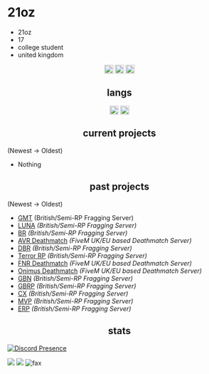 <h1>21oz</h1>

- 21oz
- 17
- college student
- united kingdom

<p align="center">
<a href="https://twitter.com/barnsyuk_" target="blank"><img align="center" src="https://cdn.jsdelivr.net/npm/simple-icons@3.0.1/icons/twitter.svg" alt="twitter" height="20" width="20" /></a>
 <a href="https://twitch.tv/barnsyuk/" target="blank"><img align="center" src="https://cdn.jsdelivr.net/npm/simple-icons@3.0.1/icons/twitch.svg" alt="twitch" height="20" width="20" /></a>
<a href="https://www.youtube.com/@barnsy/" target="blank"><img align="center" src="https://cdn.jsdelivr.net/npm/simple-icons@3.0.1/icons/youtube.svg" alt="youtube" height="20" width="20" /></a>
</p>

<h2 align="center">langs</h2>

<p align="center">
<img align="center" src="https://cdn.jsdelivr.net/npm/simple-icons@3.0.1/icons/lua.svg" alt="lua" height="20" width="20" />
<img align="center" src="https://cdn.jsdelivr.net/npm/simple-icons@3.0.1/icons/node-dot-js.svg" alt="nodejs" height="20" width="20" />
</p>


<h2 align="center">current projects</h2>

(Newest -> Oldest)
- Nothing

<h2 align="center">past projects</h2>

(Newest -> Oldest)
- [GMT](https://discord.gg/gmt) (British/Semi-RP Fragging Server)
- [LUNA](discord.gg/lunarp) *(British/Semi-RP Fragging Server)*
- [BR](discord.gg/brstudios) *(British/Semi-RP Fragging Server)*
- [AVR Deathmatch](discord.gg/avr) *(FiveM UK/EU based Deathmatch Server)*
- [DBR](https://discord.gg/dbruk) *(British/Semi-RP Fragging Server)*
- [Terror RP](dsc.gg/terrorp) *(British/Semi-RP Fragging Server)*
- [FNR Deathmatch](discord.gg/FNRDM) *(FiveM UK/EU based Deathmatch Server)*
- [Onimus Deathmatch](discord.gg/Onimus) *(FiveM UK/EU based Deathmatch Server)*
- [GBN](discord.io/GBNUK) *(British/Semi-RP Fragging Server)*
- [GBRP](discord.io/GBRP) *(British/Semi-RP Fragging Server)*
- [CX](discord.gg/cxuk) *(British/Semi-RP Fragging Server)*
- [MVP](discord.gg/mvp) *(British/Semi-RP Fragging Server)*
- [ERP](discord.gg/erpuk) *(British/Semi-RP Fragging Server)*

<h2 align="center">stats</h2>

[![Discord Presence](https://lanyard.cnrad.dev/api/477889975212572685)](https://discord.com/users/477889975212572685)
<p><img src="http://github-profile-summary-cards.vercel.app/api/cards/profile-details?username=barnsyx&theme=transparent" />
<img src="https://github-readme-streak-stats.herokuapp.com/?user=barnsyx&hide_border=true&card_width=338&theme=transparent" />
<img src="https://komarev.com/ghpvc/?username=barnsyx&color=lightgray" alt="fax" width="" height="">
<p align="center">
